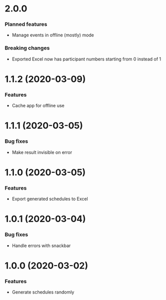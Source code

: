 # 2.0.0

### Planned features

- Manage events in offline (mostly) mode

### Breaking changes

- Exported Excel now has participant numbers starting from 0 instead of 1

# 1.1.2 (2020-03-09)

### Features

- Cache app for offline use

# 1.1.1 (2020-03-05)

### Bug fixes

- Make result invisible on error

# 1.1.0 (2020-03-05)

### Features

- Export generated schedules to Excel

# 1.0.1 (2020-03-04)

### Bug fixes

- Handle errors with snackbar

# 1.0.0 (2020-03-02)

### Features

- Generate schedules randomly

